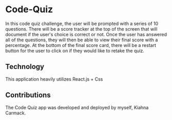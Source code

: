 # Code-Quiz
In this code quiz challenge, the user will be prompted with a series of 10 questions. There will be a score tracker at the top of the screen that will document if the user's choice is correct or not. Once the user has answered all of the questions, they will then be able to view their final score with a percentage. At the bottom of the final score card, there will be a restart button for the user to click on if they would like to retake the quiz.

## Technology 
This application heavily utilizes React.js + Css

## Contributions

The Code Quiz app was developed and deployed by myself, Kiahna Carmack.
